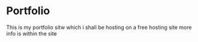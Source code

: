 # Portfolio
This is my portfolio sitw which i shall be hosting on a free hosting site
more info is within the site

